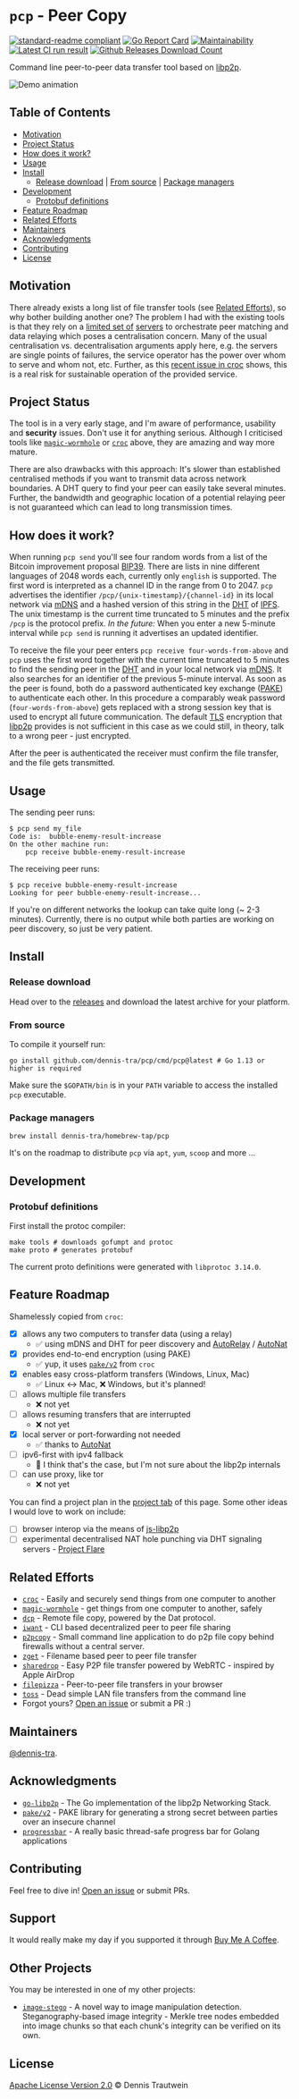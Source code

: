 # `pcp` - Peer Copy

[![standard-readme compliant](https://img.shields.io/badge/readme%20style-standard-brightgreen.svg)](https://github.com/RichardLitt/standard-readme)
[![Go Report Card](https://goreportcard.com/badge/github.com/dennis-tra/pcp)](https://goreportcard.com/report/github.com/dennis-tra/pcp)
[![Maintainability](https://api.codeclimate.com/v1/badges/de64b09a3731b8a8842b/maintainability)](https://codeclimate.com/github/dennis-tra/pcp/maintainability)
[![Latest CI run result](https://github.com/dennis-tra/pcp/actions/workflows/pull-request.yml/badge.svg)](https://github.com/dennis-tra/pcp/actions)
[![Github Releases Download Count](https://img.shields.io/github/downloads/dennis-tra/pcp/total.svg)]()

[comment]: <> ([![Test Coverage]&#40;https://api.codeclimate.com/v1/badges/de64b09a3731b8a8842b/test_coverage&#41;]&#40;https://codeclimate.com/github/dennis-tra/pcp/test_coverage&#41;)

Command line peer-to-peer data transfer tool based on [libp2p](https://github.com/libp2p/go-libp2p).

![Demo animation](./docs/demo-2021-02-13.gif)

## Table of Contents

- [Motivation](#motivation)
- [Project Status](#project-status)
- [How does it work?](#how-does-it-work)
- [Usage](#usage)
- [Install](#install)
  - [Release download](#release-download) | [From source](#from-source) | [Package managers](#package-managers)
- [Development](#development)
  - [Protobuf definitions](#generate-protobuf-definitions)
- [Feature Roadmap](#feature-roadmap)
- [Related Efforts](#related-efforts)
- [Maintainers](#maintainers)
- [Acknowledgments](#acknowledgments)
- [Contributing](#contributing)
- [License](#license)

## Motivation

There already exists a long list of file transfer tools (see [Related Efforts](#related-efforts)), so why bother
building another one? The problem I had with the existing tools is that they rely on
a [limited set of](https://github.com/schollz/croc/issues/289) [servers](https://magic-wormhole.readthedocs.io/en/latest/welcome.html#relays)
to orchestrate peer matching and data relaying which poses a centralisation concern. Many of the usual centralisation
vs. decentralisation arguments apply here, e.g. the servers are single points of failures, the service operator has the
power over whom to serve and whom not, etc. Further, as
this [recent issue in croc](https://github.com/schollz/croc/issues/289) shows, this is a real risk for sustainable
operation of the provided service.

[comment]: <> (The `identify` discovery mechanism serves the same role as `STUN`, but without the need for a set of `STUN` servers. The libp2p `Circuit Relay` protocol allows peers to communicate indirectly via a helpful intermediary peer that is found via the DHT. This replaces dedicated `TURN` servers.)

## Project Status

The tool is in a very early stage, and I'm aware of performance, usability and **security** issues. Don't use it for anything serious.
Although I criticised tools like [`magic-wormhole`](https://github.com/magic-wormhole/magic-wormhole) or [`croc`](https://github.com/schollz/croc) above, they are amazing and way more mature.

There are also drawbacks with this approach: It's slower than established centralised methods if
you want to transmit data across network boundaries. A DHT query to find your peer can easily take several minutes.
Further, the bandwidth and geographic location of a potential relaying peer is not guaranteed which can lead to long transmission times.

## How does it work?

When running `pcp send` you'll see four random words from a list of the Bitcoin improvement proposal [BIP39](https://github.com/bitcoin/bips/blob/master/bip-0039/bip-0039-wordlists.md).
There are lists in nine different languages of 2048 words each, currently only `english` is supported.
The first word is interpreted as a channel ID in the range from 0 to 2047.
`pcp` advertises the identifier `/pcp/{unix-timestamp}/{channel-id}` in its local network via [mDNS](https://en.wikipedia.org/wiki/Multicast_DNS) and a hashed version of this string in the [DHT](https://en.wikipedia.org/wiki/Distributed_hash_table) of [IPFS](https://en.wikipedia.org/wiki/InterPlanetary_File_System).
The unix timestamp is the current time truncated to 5 minutes and the prefix `/pcp` is the protocol prefix.
_In the future:_ When you enter a new 5-minute interval while `pcp send` is running it advertises an updated identifier.

To receive the file your peer enters `pcp receive four-words-from-above` and `pcp` uses the first word together with the current time truncated to 5 minutes to find the sending peer in the [DHT](https://en.wikipedia.org/wiki/Distributed_hash_table) and in your local network via [mDNS](https://en.wikipedia.org/wiki/Multicast_DNS).
It also searches for an identifier of the previous 5-minute interval.
As soon as the peer is found, both do a password authenticated key exchange ([PAKE](https://en.wikipedia.org/wiki/Password-authenticated_key_agreement)) to authenticate each other.
In this procedure a comparably weak password (`four-words-from-above`) gets replaced with a strong session key that is used to encrypt all future communication.
The default [TLS](https://en.wikipedia.org/wiki/Transport_Layer_Security) encryption that [libp2p](https://github.com/libp2p/go-libp2p) provides is not sufficient in this case as we could still, in theory, talk to a wrong peer - just encrypted.

After the peer is authenticated the receiver must confirm the file transfer, and the file gets transmitted. 

## Usage

The sending peer runs:

```shell
$ pcp send my_file
Code is:  bubble-enemy-result-increase
On the other machine run:
	pcp receive bubble-enemy-result-increase
```

The receiving peer runs:

```shell
$ pcp receive bubble-enemy-result-increase
Looking for peer bubble-enemy-result-increase...
```

If you're on different networks the lookup can take quite long (~ 2-3 minutes). Currently, there is no output while both parties are working on peer discovery, so just be very patient.

## Install

### Release download

Head over to the [releases](https://github.com/dennis-tra/pcp/releases) and download the latest archive for
your platform.

### From source

To compile it yourself run:

```shell
go install github.com/dennis-tra/pcp/cmd/pcp@latest # Go 1.13 or higher is required
```

Make sure the `$GOPATH/bin` is in your `PATH` variable to access the installed `pcp` executable.

### Package managers

```shell
brew install dennis-tra/homebrew-tap/pcp
```

It's on the roadmap to distribute `pcp` via `apt`, `yum`, `scoop` and more ...

## Development

### Protobuf definitions

First install the protoc compiler:

```shell
make tools # downloads gofumpt and protoc
make proto # generates protobuf
```

The current proto definitions were generated with `libprotoc 3.14.0`.

## Feature Roadmap

Shamelessly copied from `croc`:

- [x] allows any two computers to transfer data (using a relay)
  - ✅ using mDNS and DHT for peer discovery and [AutoRelay](https://docs.libp2p.io/concepts/circuit-relay/#autorelay) / [AutoNat](https://docs.libp2p.io/concepts/nat/#autonat)
- [x] provides end-to-end encryption (using PAKE)
  - ✅ yup, it uses [`pake/v2`](https://github.com/schollz/pake/tree/v2.0.6) from `croc`
- [x] enables easy cross-platform transfers (Windows, Linux, Mac)
  - ✅ Linux <-> Mac, ❌ Windows, but it's planned!
- [ ] allows multiple file transfers
  - ❌ not yet
- [ ] allows resuming transfers that are interrupted
  - ❌ not yet
- [x] local server or port-forwarding not needed
  - ✅ thanks to [AutoNat](https://docs.libp2p.io/concepts/nat/#autonat)
- [ ] ipv6-first with ipv4 fallback
  - 🤔 I think that's the case, but I'm not sure about the libp2p internals
- [ ] can use proxy, like tor
  - ❌ not yet

You can find a project plan in the [project tab](https://github.com/dennis-tra/pcp/projects/2) of this page.
Some other ideas I would love to work on include:

- [ ] browser interop via the means of [js-libp2p](https://github.com/libp2p/js-libp2p)
- [ ] experimental decentralised NAT hole punching via DHT signaling servers - [Project Flare](https://github.com/libp2p/go-libp2p/issues/1039)

## Related Efforts

- [`croc`](https://github.com/schollz/croc) - Easily and securely send things from one computer to another
- [`magic-wormhole`](https://github.com/magic-wormhole/magic-wormhole) - get things from one computer to another, safely
- [`dcp`](https://github.com/tom-james-watson/dat-cp) - Remote file copy, powered by the Dat protocol.
- [`iwant`](https://github.com/nirvik/iWant) - CLI based decentralized peer to peer file sharing
- [`p2pcopy`](https://github.com/psantosl/p2pcopy) - Small command line application to do p2p file copy behind firewalls
  without a central server.
- [`zget`](https://github.com/nils-werner/zget) - Filename based peer to peer file transfer
- [`sharedrop`](https://github.com/cowbell/sharedrop) - Easy P2P file transfer powered by WebRTC - inspired by Apple
  AirDrop
- [`filepizza`](https://github.com/kern/filepizza) - Peer-to-peer file transfers in your browser
- [`toss`](https://github.com/zerotier/toss) - Dead simple LAN file transfers from the command line
- Forgot yours? [Open an issue](https://github.com/dennis-tra/pcp/issues/new) or submit a PR :)

## Maintainers

[@dennis-tra](https://github.com/dennis-tra).

## Acknowledgments

- [`go-libp2p`](https://github.com/libp2p/go-libp2p) - The Go implementation of the libp2p Networking Stack.
- [`pake/v2`](https://github.com/schollz/pake/tree/v2.0.6) - PAKE library for generating a strong secret between parties over an insecure channel
- [`progressbar`](https://github.com/schollz/progressbar) - A really basic thread-safe progress bar for Golang applications

## Contributing

Feel free to dive in! [Open an issue](https://github.com/dennis-tra/pcp/issues/new) or submit PRs.

## Support

It would really make my day if you supported it through [Buy Me A Coffee](https://www.buymeacoffee.com/dennistra).

## Other Projects

You may be interested in one of my other projects:

- [`image-stego`](https://github.com/dennis-tra/image-stego) - A novel way to image manipulation detection. Steganography-based image integrity - Merkle tree nodes embedded into image chunks so that each chunk's integrity can be verified on its own.

## License

[Apache License Version 2.0](LICENSE) © Dennis Trautwein
